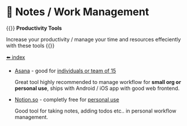 # 📗 Notes / Work Management

{{<hint info>}}
**Productivity Tools**

Increase your productivity / manage your time and resources effeciently with these tools
{{</hint>}}

[⬅️ index](/tools/)

* [Asana](https://asana.com/ "Asana") - good for [individuals or team of 15](https://asana.com/pricing "Asana Pricing")

    Great tool highly recommended to manage workflow for __small org or personal use__, ships with Android / iOS app with good web frontend.

* [Notion.so](https://www.notion.so/ "Notion") - completly free for [personal use](https://www.notion.so/pricing "Notion Pricing")

    Good tool for taking notes, adding todos etc.. in personal workflow management.

<!-- * []() - for [personal use](/pricing " Pricing") -->